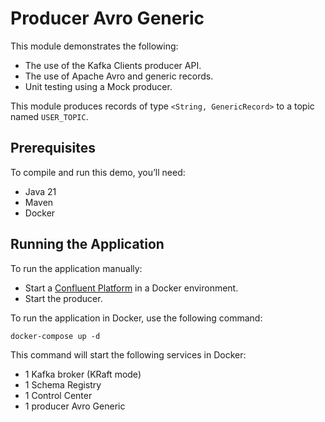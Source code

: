 # Producer Avro Generic

This module demonstrates the following:

- The use of the Kafka Clients producer API.
- The use of Apache Avro and generic records.
- Unit testing using a Mock producer.

This module produces records of type `<String, GenericRecord>` to a topic named `USER_TOPIC`.

## Prerequisites

To compile and run this demo, you’ll need:

- Java 21
- Maven
- Docker

## Running the Application

To run the application manually:

- Start a [Confluent Platform](https://docs.confluent.io/platform/current/quickstart/ce-docker-quickstart.html#step-1-download-and-start-cp) in a Docker environment.
- Start the producer.

To run the application in Docker, use the following command:

```console
docker-compose up -d
```

This command will start the following services in Docker:

- 1 Kafka broker (KRaft mode)
- 1 Schema Registry
- 1 Control Center
- 1 producer Avro Generic
